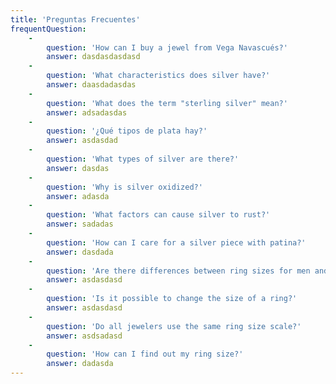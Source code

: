```yaml
---
title: 'Preguntas Frecuentes'
frequentQuestion:
    -
        question: 'How can I buy a jewel from Vega Navascués?'
        answer: dasdasdasdasd
    -
        question: 'What characteristics does silver have?'
        answer: daasdadasdas
    -
        question: 'What does the term "sterling silver" mean?'
        answer: adsadasdas
    -
        question: '¿Qué tipos de plata hay?'
        answer: asdasdad
    -
        question: 'What types of silver are there?'
        answer: dasdas
    -
        question: 'Why is silver oxidized?'
        answer: adasda
    -
        question: 'What factors can cause silver to rust?'
        answer: sadadas
    -
        question: 'How can I care for a silver piece with patina?'
        answer: dasdada
    -
        question: 'Are there differences between ring sizes for men and women?'
        answer: asdasdasd
    -
        question: 'Is it possible to change the size of a ring?'
        answer: asdasdasd
    -
        question: 'Do all jewelers use the same ring size scale?'
        answer: asdsadasd
    -
        question: 'How can I find out my ring size?'
        answer: dadasda
---
```


